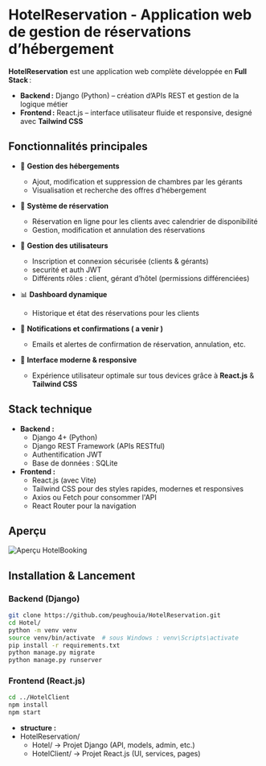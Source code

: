# HotelReservation - Application web de gestion de réservations d’hébergement

**HotelReservation** est une application web complète développée en **Full Stack** :
- **Backend :** Django (Python) – création d’APIs REST et gestion de la logique métier
- **Frontend :** React.js – interface utilisateur fluide et responsive, designé avec **Tailwind CSS**

## Fonctionnalités principales

- 🏨 **Gestion des hébergements**
  - Ajout, modification et suppression de chambres par les gérants
  - Visualisation et recherche des offres d’hébergement

- 📅 **Système de réservation**
  - Réservation en ligne pour les clients avec calendrier de disponibilité
  - Gestion, modification et annulation des réservations

- 👤 **Gestion des utilisateurs**
  - Inscription et connexion sécurisée (clients & gérants)
  - securité et auth JWT 
  - Différents rôles : client, gérant d’hôtel (permissions différenciées)

- 📊 **Dashboard dynamique**
  - Historique et état des réservations pour les clients

- 💬 **Notifications et confirmations ( a venir )**
  - Emails et alertes de confirmation de réservation, annulation, etc.

- 🎨 **Interface moderne & responsive**
  - Expérience utilisateur optimale sur tous devices grâce à **React.js** & **Tailwind CSS**

## Stack technique

- **Backend :**
  - Django 4+ (Python)
  - Django REST Framework (APIs RESTful)
  - Authentification JWT 
  - Base de données : SQLite
- **Frontend :**
  - React.js (avec Vite)
  - Tailwind CSS pour des styles rapides, modernes et responsives
  - Axios ou Fetch pour consommer l'API
  - React Router pour la navigation

## Aperçu

![Aperçu HotelBooking](screenshot.png)

## Installation & Lancement

### Backend (Django)

```bash
git clone https://github.com/peughouia/HotelReservation.git
cd Hotel/
python -m venv venv
source venv/bin/activate  # sous Windows : venv\Scripts\activate
pip install -r requirements.txt
python manage.py migrate
python manage.py runserver
```

### Frontend (React.js)
```bash
cd ../HotelClient
npm install
npm start
```

- **structure :**
- HotelReservation/
  - Hotel/     → Projet Django (API, models, admin, etc.)
  - HotelClient/    → Projet React.js (UI, services, pages)

